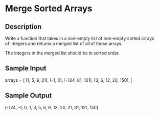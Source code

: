 # Merge Sorted Arrays

## Description
Write a function that takes in a non-empty list of non-empty sorted arrays of integers and returns a merged list of all of those arrays.

The integers in the merged list should be in sorted order.

## Sample Input
arrays = [
  [1, 5, 9, 21],
  [-1, 0],
  [-124, 81, 121],
  [3, 6, 12, 20, 150],
]

## Sample Output
[-124, -1, 0, 1, 3, 5, 6, 9, 12, 20, 21, 81, 121, 150]
